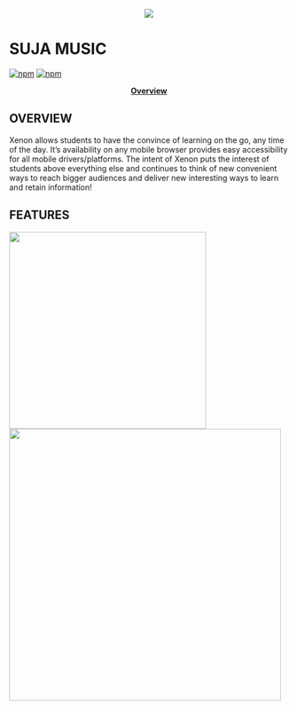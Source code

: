 <p align="center">
<img src ="assets/XE1.png">
</p>

# SUJA MUSIC
[![npm](https://img.shields.io/badge/platform-mobile/web-lightgrey.svg)](https://soft-eng-practicum.github.io/xenon/)
[![npm](https://img.shields.io/badge/License-CC%20BY--NC%204.0-blue.svg)](https://creativecommons.org/licenses/by-nc/4.0/legalcode)

<p align="center">
<b><a href="#overview">Overview</a></b>
</p>


##  OVERVIEW

Xenon allows students to have the convince of learning on the go, any time of the day.  It’s availability on any mobile browser provides easy accessibility for all mobile drivers/platforms. The intent of Xenon puts the interest of students above everything else and continues to think of new convenient ways to reach bigger audiences and deliver new interesting ways to learn and retain information!

##  FEATURES

<section>
    <img width="355" src="assets/Features_Readme_1.png">
   <img width="490" src="assets/Features_Readme_2.png">
</section>

